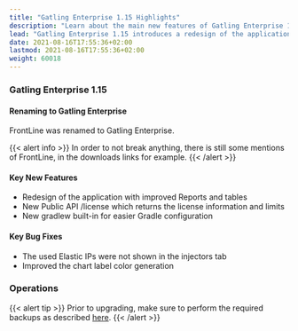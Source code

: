```yaml
---
title: "Gatling Enterprise 1.15 Highlights"
description: "Learn about the main new features of Gatling Enterprise 1.15"
lead: "Gatling Enterprise 1.15 introduces a redesign of the application and a new public API"
date: 2021-08-16T17:55:36+02:00
lastmod: 2021-08-16T17:55:36+02:00
weight: 60018
---
```


### Gatling Enterprise 1.15

#### Renaming to Gatling Enterprise

FrontLine was renamed to Gatling Enterprise.

{{< alert info >}}
In order to not break anything, there is still some mentions of FrontLine, in the downloads links for example.
{{< /alert >}}

#### Key New Features

* Redesign of the application with improved Reports and tables
* New Public API /license which returns the license information and limits
* New gradlew built-in for easier Gradle configuration

#### Key Bug Fixes

* The used Elastic IPs were not shown in the injectors tab
* Improved the chart label color generation

### Operations

{{< alert tip >}}
Prior to upgrading, make sure to perform the required backups as described [here](https://gatling.io/docs/enterprise/self-hosted/reference/current/installation/manual/#upgrading-from-a-previous-version).
{{< /alert >}}
